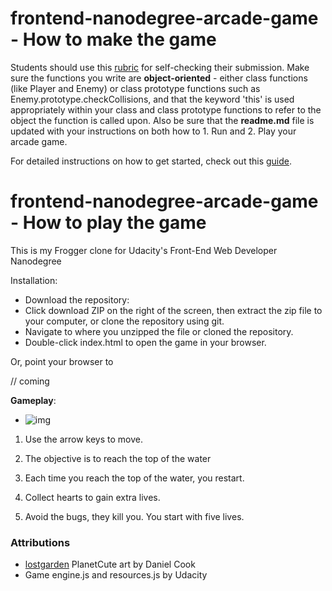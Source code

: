 frontend-nanodegree-arcade-game - How to make the game
===============================

Students should use this [rubric](https://review.udacity.com/#!/projects/2696458597/rubric) for self-checking their submission. Make sure the functions you write are **object-oriented** - either class functions (like Player and Enemy) or class prototype functions such as Enemy.prototype.checkCollisions, and that the keyword 'this' is used appropriately within your class and class prototype functions to refer to the object the function is called upon. Also be sure that the **readme.md** file is updated with your instructions on both how to 1. Run and 2. Play your arcade game.

For detailed instructions on how to get started, check out this [guide](https://docs.google.com/document/d/1v01aScPjSWCCWQLIpFqvg3-vXLH2e8_SZQKC8jNO0Dc/pub?embedded=true).


frontend-nanodegree-arcade-game - How to play the game
===============================
This is my Frogger clone for Udacity's Front-End Web Developer Nanodegree


Installation:

* Download the repository:
* Click download ZIP on the right of the screen, then extract the zip file to your computer, or clone the repository using git.
* Navigate to where you unzipped the file or cloned the repository.
* Double-click index.html to open the game in your browser.

Or, point your browser to 

// coming


**Gameplay**:

 * ![img](https://image.ibb.co/mD12J8/arrows.jpg) 

1. Use the arrow keys to move.

2. The objective is to reach the top of the water
3. Each time you reach the top of the water, you restart.
4. Collect hearts to gain extra lives.
5. Avoid the bugs, they kill you. You start with five lives.

### Attributions

* [lostgarden](http://www.lostgarden.com/2007/05/dancs-miraculously-flexible-game.html) PlanetCute  art by Daniel Cook
* Game engine.js and resources.js by Udacity